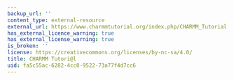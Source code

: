 ```yaml
---
backup_url: ''
content_type: external-resource
external_url: https://www.charmmtutorial.org/index.php/CHARMM_Tutorial
has_external_licence_warning: true
has_external_license_warning: true
is_broken: ''
license: https://creativecommons.org/licenses/by-nc-sa/4.0/
title: CHARMM Tutori@l
uid: fa5c55ac-6282-4cc0-9522-73a77f4d7cc6
---
```

